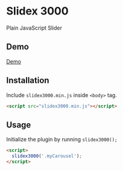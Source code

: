# Slidex 3000
Plain JavaScript Slider

## Demo
[Demo](https://weekaah.github.io/slidex3000)

## Installation
Include `slidex3000.min.js` inside `<body>` tag.
```html
<script src="slidex3000.min.js"></script>
```

## Usage
Initialize the plugin by running `slidex3000();`

```html
<script>
  slidex3000('.myCarousel');
</script>
```
